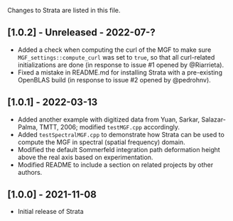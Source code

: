 Changes to Strata are listed in this file.

## [1.0.2] - Unreleased - 2022-07-?

- Added a check when computing the curl of the MGF to make sure `MGF_settings::compute_curl` was set to `true`, so that all curl-related initializations are done (in response to issue #1 opened by @Riarrieta).
- Fixed a mistake in README.md for installing Strata with a pre-existing OpenBLAS build (in response to issue #2 opened by @pedrohnv).

## [1.0.1] - 2022-03-13

- Added another example with digitized data from Yuan, Sarkar, Salazar-Palma, TMTT, 2006; modified `testMGF.cpp` accordingly.
- Added `testSpectralMGF.cpp` to demonstrate how Strata can be used to compute the MGF in spectral (spatial frequency) domain.
- Modified the default Sommerfeld integration path deformation height above the real axis based on experimentation.
- Modified README to include a section on related projects by other authors.

## [1.0.0] - 2021-11-08

- Initial release of Strata
